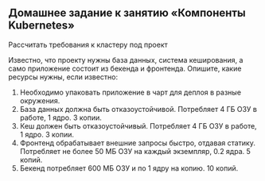 ## Домашнее задание к занятию «Компоненты Kubernetes»

Рассчитать требования к кластеру под проект

Известно, что проекту нужны база данных, система кеширования, а само приложение состоит из бекенда и фронтенда. Опишите, какие ресурсы нужны, если известно:

   1. Необходимо упаковать приложение в чарт для деплоя в разные окружения.
   2. База данных должна быть отказоустойчивой. Потребляет 4 ГБ ОЗУ в работе, 1 ядро. 3 копии.
   3. Кеш должен быть отказоустойчивый. Потребляет 4 ГБ ОЗУ в работе, 1 ядро. 3 копии.
   4. Фронтенд обрабатывает внешние запросы быстро, отдавая статику. Потребляет не более 50 МБ ОЗУ на каждый экземпляр, 0.2 ядра. 5 копий.
   5. Бекенд потребляет 600 МБ ОЗУ и по 1 ядру на копию. 10 копий.
